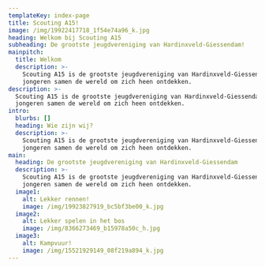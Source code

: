 ```yaml
---
templateKey: index-page
title: Scouting A15!
image: /img/19922417718_1f54e74a96_k.jpg
heading: Welkom bij Scouting A15
subheading: De grootste jeugdvereniging van Hardinxveld-Giessendam!
mainpitch:
  title: Welkom
  description: >-
    Scouting A15 is de grootste jeugdvereniging van Hardinxveld-Giessendam waar
    jongeren samen de wereld om zich heen ontdekken.
description: >-
  Scouting A15 is de grootste jeugdvereniging van Hardinxveld-Giessendam waar
  jongeren samen de wereld om zich heen ontdekken.
intro:
  blurbs: []
  heading: Wie zijn wij?
  description: >-
    Scouting A15 is de grootste jeugdvereniging van Hardinxveld-Giessendam waar
    jongeren samen de wereld om zich heen ontdekken.
main:
  heading: De grootste jeugdvereniging van Hardinxveld-Giessendam
  description: >-
    Scouting A15 is de grootste jeugdvereniging van Hardinxveld-Giessendam waar
    jongeren samen de wereld om zich heen ontdekken.
  image1:
    alt: Lekker rennen!
    image: /img/19923827919_bc5bf3be00_k.jpg
  image2:
    alt: Lekker spelen in het bos
    image: /img/8366273469_b15978a50c_h.jpg
  image3:
    alt: Kampvuur!
    image: /img/15521929149_08f219a894_k.jpg
---
```


